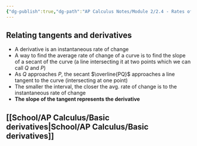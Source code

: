 ```yaml
---
{"dg-publish":true,"dg-path":"AP Calculus Notes/Module 2/2.4 - Rates of Change and Tangent Lines.md","permalink":"/ap-calculus-notes/module-2/2-4-rates-of-change-and-tangent-lines/","created":"","updated":""}
---
```


## Relating tangents and derivatives
- A derivative is an instantaneous rate of change
- A way to find the average rate of change of a curve is to find the slope of a secant of the curve (a line intersecting it at two points which we can call $Q$ and $P$)
- As $Q$ approaches $P$, the secant $\overline{PQ}$ approaches a line tangent to the curve (intersecting at one point)
- The smaller the interval, the closer the avg. rate of change is to the instantaneous rate of change
- **The slope of the tangent represents the derivative**
## [[School/AP Calculus/Basic derivatives\|School/AP Calculus/Basic derivatives]]